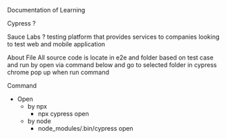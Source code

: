 Documentation of Learning

Cypress ?

Sauce Labs ? testing platform that provides services to companies looking to test web and mobile application

About File
All source code is locate in e2e
and folder based on test case
and run by open via command below and go to selected folder in cypress chrome pop up when run command

Command
- Open 
    - by npx
        - npx cypress open
    - by node
        - node_modules/.bin/cypress open

